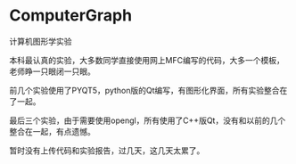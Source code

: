 # ComputerGraph

计算机图形学实验

本科最认真的实验，大多数同学直接使用网上MFC编写的代码，大多一个模板，老师睁一只眼闭一只眼。

前几个实验使用了PYQT5，python版的Qt编写，有图形化界面，所有实验整合在了一起。

最后三个实验，由于需要使用opengl，所有使用了C++版Qt，没有和以前的几个整合在一起，有点遗憾。

暂时没有上传代码和实验报告，过几天，这几天太累了。

